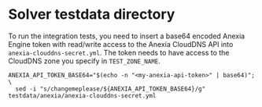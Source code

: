 # Solver testdata directory

To run the integration tests, you need to insert a base64 encoded Anexia Engine token
with read/write access to the Anexia CloudDNS API into `anexia-clouddns-secret.yml`.
The token needs to have access to the CloudDNS zone you specify in `TEST_ZONE_NAME`.

```
ANEXIA_API_TOKEN_BASE64="$(echo -n "<my-anexia-api-token>" | base64)"; \
  sed -i "s/changemeplease/${ANEXIA_API_TOKEN_BASE64}/g" testdata/anexia/anexia-clouddns-secret.yml
```